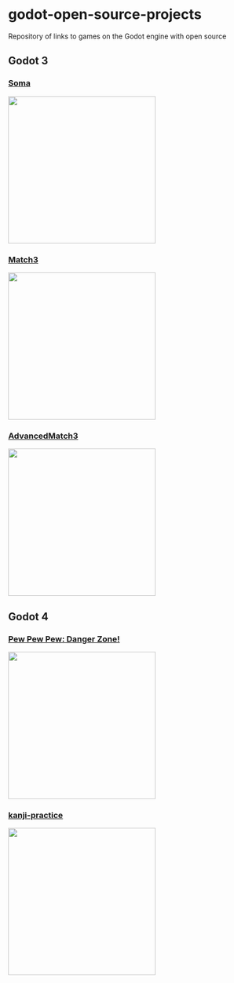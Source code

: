 # godot-open-source-projects
Repository of links to games on the Godot engine with open source

## Godot 3
### [Soma](https://github.com/FelicePollano/Soma)
<img src="https://github.com/AlexeyPe/godot-open-source-projects/assets/70694988/fe294a47-eb0b-4611-8e2d-ce2aca339cfa" width="300" />

### [Match3](https://github.com/msnsk/Match3)
<img src="https://github.com/AlexeyPe/godot-open-source-projects/assets/70694988/e009531a-52e3-4a41-90e8-77a97a039073" width="300" />

### [AdvancedMatch3](https://github.com/msnsk/AdvancedMatch3)
<img src="https://www.peanuts-code.com/images/tutorials/gd0013_advanced_match3/img0.gif" width="300" />

## Godot 4
### [Pew Pew Pew: Danger Zone!](https://github.com/foosel/pew-pew-pew-danger-zone)
<img src="https://github.com/AlexeyPe/godot-open-source-games/assets/70694988/abeea5e1-fb82-428d-a458-cc389adcbed2" width="300" />

### [kanji-practice](https://github.com/milana-94888u/kanji-practice)
<img src="" width="300" />
